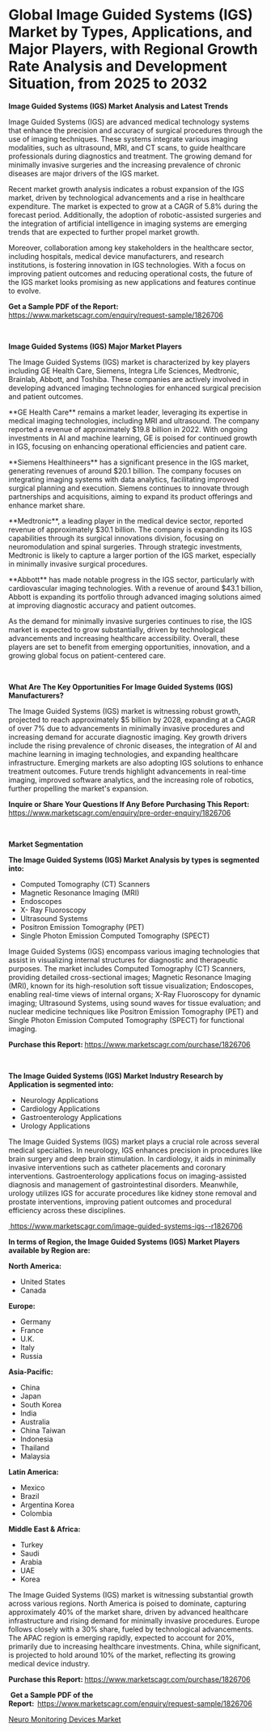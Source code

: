 <p><h1>Global Image Guided Systems (IGS) Market by Types, Applications, and Major Players, with Regional Growth Rate Analysis and Development Situation, from 2025 to 2032</h1></p><p><strong>Image Guided Systems (IGS) Market Analysis and Latest Trends</strong></p>
<p><p>Image Guided Systems (IGS) are advanced medical technology systems that enhance the precision and accuracy of surgical procedures through the use of imaging techniques. These systems integrate various imaging modalities, such as ultrasound, MRI, and CT scans, to guide healthcare professionals during diagnostics and treatment. The growing demand for minimally invasive surgeries and the increasing prevalence of chronic diseases are major drivers of the IGS market.</p><p>Recent market growth analysis indicates a robust expansion of the IGS market, driven by technological advancements and a rise in healthcare expenditure. The market is expected to grow at a CAGR of 5.8% during the forecast period. Additionally, the adoption of robotic-assisted surgeries and the integration of artificial intelligence in imaging systems are emerging trends that are expected to further propel market growth.</p><p>Moreover, collaboration among key stakeholders in the healthcare sector, including hospitals, medical device manufacturers, and research institutions, is fostering innovation in IGS technologies. With a focus on improving patient outcomes and reducing operational costs, the future of the IGS market looks promising as new applications and features continue to evolve.</p></p>
<p><strong>Get a Sample PDF of the Report:&nbsp;</strong> <a href="https://www.marketscagr.com/enquiry/request-sample/1826706?utm_campaign=2003&utm_medium=2&utm_source=Github&utm_content=ia&utm_term=05032025&utm_id=image-guided-systems-igs">https://www.marketscagr.com/enquiry/request-sample/1826706</a></p>
<p>&nbsp;</p>
<p><strong>Image Guided Systems (IGS) Major Market Players</strong></p>
<p><p>The Image Guided Systems (IGS) market is characterized by key players including GE Health Care, Siemens, Integra Life Sciences, Medtronic, Brainlab, Abbott, and Toshiba. These companies are actively involved in developing advanced imaging technologies for enhanced surgical precision and patient outcomes.</p><p>**GE Health Care** remains a market leader, leveraging its expertise in medical imaging technologies, including MRI and ultrasound. The company reported a revenue of approximately $19.8 billion in 2022. With ongoing investments in AI and machine learning, GE is poised for continued growth in IGS, focusing on enhancing operational efficiencies and patient care.</p><p>**Siemens Healthineers** has a significant presence in the IGS market, generating revenues of around $20.1 billion. The company focuses on integrating imaging systems with data analytics, facilitating improved surgical planning and execution. Siemens continues to innovate through partnerships and acquisitions, aiming to expand its product offerings and enhance market share.</p><p>**Medtronic**, a leading player in the medical device sector, reported revenue of approximately $30.1 billion. The company is expanding its IGS capabilities through its surgical innovations division, focusing on neuromodulation and spinal surgeries. Through strategic investments, Medtronic is likely to capture a larger portion of the IGS market, especially in minimally invasive surgical procedures.</p><p>**Abbott** has made notable progress in the IGS sector, particularly with cardiovascular imaging technologies. With a revenue of around $43.1 billion, Abbott is expanding its portfolio through advanced imaging solutions aimed at improving diagnostic accuracy and patient outcomes.</p><p>As the demand for minimally invasive surgeries continues to rise, the IGS market is expected to grow substantially, driven by technological advancements and increasing healthcare accessibility. Overall, these players are set to benefit from emerging opportunities, innovation, and a growing global focus on patient-centered care.</p></p>
<p>&nbsp;</p>
<p><strong>What Are The Key Opportunities For Image Guided Systems (IGS) Manufacturers?</strong></p>
<p><p>The Image Guided Systems (IGS) market is witnessing robust growth, projected to reach approximately $5 billion by 2028, expanding at a CAGR of over 7% due to advancements in minimally invasive procedures and increasing demand for accurate diagnostic imaging. Key growth drivers include the rising prevalence of chronic diseases, the integration of AI and machine learning in imaging technologies, and expanding healthcare infrastructure. Emerging markets are also adopting IGS solutions to enhance treatment outcomes. Future trends highlight advancements in real-time imaging, improved software analytics, and the increasing role of robotics, further propelling the market's expansion.</p></p>
<p><strong>Inquire or Share Your Questions If Any Before Purchasing This Report:</strong> <a href="https://www.marketscagr.com/enquiry/pre-order-enquiry/1826706?utm_campaign=2003&utm_medium=2&utm_source=Github&utm_content=ia&utm_term=05032025&utm_id=image-guided-systems-igs">https://www.marketscagr.com/enquiry/pre-order-enquiry/1826706</a></p>
<p>&nbsp;</p>
<p><strong>Market Segmentation</strong></p>
<p><strong>The Image Guided Systems (IGS) Market Analysis by types is segmented into:</strong></p>
<p><ul><li>Computed Tomography (CT) Scanners</li><li>Magnetic Resonance Imaging (MRI)</li><li>Endoscopes</li><li>X- Ray Fluoroscopy</li><li>Ultrasound Systems</li><li>Positron Emission Tomography (PET)</li><li>Single Photon Emission Computed Tomography (SPECT)</li></ul></p>
<p><p>Image Guided Systems (IGS) encompass various imaging technologies that assist in visualizing internal structures for diagnostic and therapeutic purposes. The market includes Computed Tomography (CT) Scanners, providing detailed cross-sectional images; Magnetic Resonance Imaging (MRI), known for its high-resolution soft tissue visualization; Endoscopes, enabling real-time views of internal organs; X-Ray Fluoroscopy for dynamic imaging; Ultrasound Systems, using sound waves for tissue evaluation; and nuclear medicine techniques like Positron Emission Tomography (PET) and Single Photon Emission Computed Tomography (SPECT) for functional imaging.</p></p>
<p><strong>Purchase this Report:&nbsp;</strong><a href="https://www.marketscagr.com/purchase/1826706?utm_campaign=2003&utm_medium=2&utm_source=Github&utm_content=ia&utm_term=05032025&utm_id=image-guided-systems-igs">https://www.marketscagr.com/purchase/1826706</a></p>
<p>&nbsp;</p>
<p><strong>The Image Guided Systems (IGS) Market Industry Research by Application is segmented into:</strong></p>
<p><ul><li>Neurology Applications</li><li>Cardiology Applications</li><li>Gastroenterology Applications</li><li>Urology Applications</li></ul></p>
<p><p>The Image Guided Systems (IGS) market plays a crucial role across several medical specialties. In neurology, IGS enhances precision in procedures like brain surgery and deep brain stimulation. In cardiology, it aids in minimally invasive interventions such as catheter placements and coronary interventions. Gastroenterology applications focus on imaging-assisted diagnosis and management of gastrointestinal disorders. Meanwhile, urology utilizes IGS for accurate procedures like kidney stone removal and prostate interventions, improving patient outcomes and procedural efficiency across these disciplines.</p></p>
<p><a href="https://www.marketscagr.com/image-guided-systems-igs--r1826706?utm_campaign=2003&utm_medium=2&utm_source=Github&utm_content=ia&utm_term=05032025&utm_id=image-guided-systems-igs">&nbsp;https://www.marketscagr.com/image-guided-systems-igs--r1826706</a></p>
<p><strong>In terms of Region, the Image Guided Systems (IGS) Market Players available by Region are:</strong></p>
<p>
    <p> <strong> North America: </strong>
        <ul>
            <li>United States</li>
            <li>Canada</li>
        </ul>
        </p> 
    <p> <strong> Europe: </strong>
        <ul>
            <li>Germany</li>
            <li>France</li>
            <li>U.K.</li>
            <li>Italy</li>
            <li>Russia</li>
        </ul>
        </p> 
    <p> <strong> Asia-Pacific: </strong>
        <ul>
            <li>China</li>
            <li>Japan</li>
            <li>South Korea</li>
            <li>India</li>
            <li>Australia</li>
            <li>China Taiwan</li>
            <li>Indonesia</li>
            <li>Thailand</li>
            <li>Malaysia</li>
        </ul>
        </p> 
    <p> <strong> Latin America: </strong>
        <ul>
            <li>Mexico</li>
            <li>Brazil</li>
            <li>Argentina Korea</li>
            <li>Colombia</li>
        </ul>
        </p> 
    <p> <strong> Middle East & Africa: </strong>
        <ul>
            <li>Turkey</li>
            <li>Saudi</li>
            <li>Arabia</li>
            <li>UAE</li>
            <li>Korea</li>
        </ul>
    </p>
    </p>
<p><p>The Image Guided Systems (IGS) market is witnessing substantial growth across various regions. North America is poised to dominate, capturing approximately 40% of the market share, driven by advanced healthcare infrastructure and rising demand for minimally invasive procedures. Europe follows closely with a 30% share, fueled by technological advancements. The APAC region is emerging rapidly, expected to account for 20%, primarily due to increasing healthcare investments. China, while significant, is projected to hold around 10% of the market, reflecting its growing medical device industry.</p></p>
<p><strong>Purchase this Report: </strong><a href="https://www.marketscagr.com/purchase/1826706?utm_campaign=2003&utm_medium=2&utm_source=Github&utm_content=ia&utm_term=05032025&utm_id=image-guided-systems-igs">https://www.marketscagr.com/purchase/1826706</a></p>
<p>&nbsp;<strong>Get a Sample PDF of the Report:&nbsp;&nbsp;</strong><a href="https://www.marketscagr.com/enquiry/request-sample/1826706?utm_campaign=2003&utm_medium=2&utm_source=Github&utm_content=ia&utm_term=05032025&utm_id=image-guided-systems-igs">https://www.marketscagr.com/enquiry/request-sample/1826706</a></p>
<p><strong></strong></p>
<p><p><a href="https://github.com/gulaimolin/Market-Research-Report-List-7/blob/main/neuro-monitoring-devices-market.md?utm_campaign=2003&utm_medium=2&utm_source=Github&utm_content=ia&utm_term=05032025&utm_id=image-guided-systems-igs">Neuro Monitoring Devices Market</a></p></p>